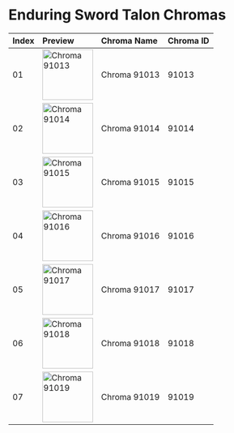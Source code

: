 # Enduring Sword Talon Chromas

| Index | Preview | Chroma Name | Chroma ID |
|:---|:---|:---|:---|
| 01 | <img src='https://raw.communitydragon.org/latest/plugins/rcp-be-lol-game-data/global/default/v1/champion-chroma-images/91/91013.png' alt='Chroma 91013' width='100'> | Chroma 91013 | 91013 |
| 02 | <img src='https://raw.communitydragon.org/latest/plugins/rcp-be-lol-game-data/global/default/v1/champion-chroma-images/91/91014.png' alt='Chroma 91014' width='100'> | Chroma 91014 | 91014 |
| 03 | <img src='https://raw.communitydragon.org/latest/plugins/rcp-be-lol-game-data/global/default/v1/champion-chroma-images/91/91015.png' alt='Chroma 91015' width='100'> | Chroma 91015 | 91015 |
| 04 | <img src='https://raw.communitydragon.org/latest/plugins/rcp-be-lol-game-data/global/default/v1/champion-chroma-images/91/91016.png' alt='Chroma 91016' width='100'> | Chroma 91016 | 91016 |
| 05 | <img src='https://raw.communitydragon.org/latest/plugins/rcp-be-lol-game-data/global/default/v1/champion-chroma-images/91/91017.png' alt='Chroma 91017' width='100'> | Chroma 91017 | 91017 |
| 06 | <img src='https://raw.communitydragon.org/latest/plugins/rcp-be-lol-game-data/global/default/v1/champion-chroma-images/91/91018.png' alt='Chroma 91018' width='100'> | Chroma 91018 | 91018 |
| 07 | <img src='https://raw.communitydragon.org/latest/plugins/rcp-be-lol-game-data/global/default/v1/champion-chroma-images/91/91019.png' alt='Chroma 91019' width='100'> | Chroma 91019 | 91019 |
